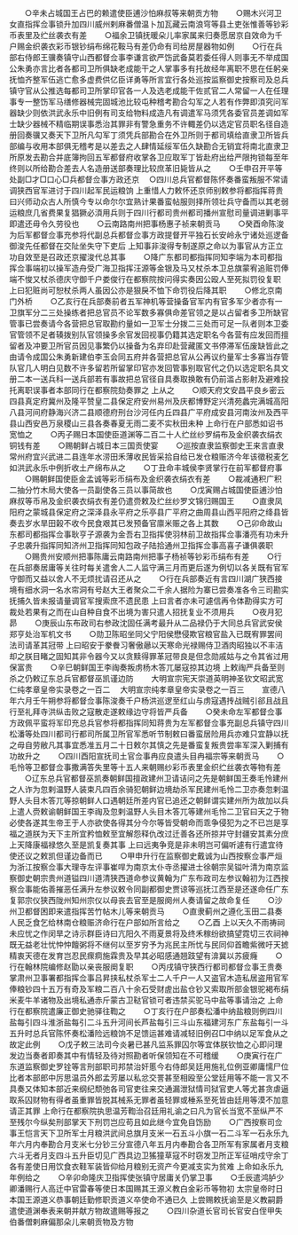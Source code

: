 <!-- { "loadSidebar": true } -->
　　○辛未占城国王占巴的赖遣使臣逋沙怕麻叔等来朝贡方物
　　○赐木兴河卫女直指挥佥事锁升加四川威州剌麻番僧温卜加瓦藏云南浪穹等县土吏张惟善等钞彩币表里及纻丝袭衣有差
　　○福余卫镇抚暖朵儿率家属来归奏愿居京自效命为千户赐金织袭衣彩币银钞绢布绵花鞍马有差仍命有司给房屋器物如例
　　○行在兵部右侍郎王骥奏镇守山西都督佥事李谦言欲严饬武备莫若委任得人则事无不举成国公朱勇亦言比者各都司卫所俱缺老成能干之人掌事多有托故经年离职不思在任躬亲抚恤齐整军伍逃亡愈多虚费供亿臣详勇等所言宜行各处巡按监察御史按察司及总兵镇守官从公推选每都司卫所掌印官各一人及选老成能干佐贰官二人常留一人在任理事专一整饬军马缮修器械完固城池比较屯种稽考勘合勾军之人若有作弊即湏究问军器缺少则依洪武永乐中旧例有司支给物料成造凡有调遣军马须凭各委官员差调如军士缺少器械不精临期误事悉治其罪非有警急重务不许輙差仍以选定官员职名径自造册回奏骥又奏天下卫所凡勾军丁须凭兵部勘合在外卫所则于都司填给直隶卫所皆兵部编与收用本部俱无稽考是以差去之人肆情延绥军伍久缺勘合无销宜将南北直隶卫所原发去勘合并底簿拘回五军都督府收掌各卫应取军丁皆赴府出给严限拘锁每至年终则以所给勘合差去人名造册送部奏理比较庶革旧毙皆从之
　　○壬申召开平等处副□才□口心□兵都督佥事方政还京
　○四川总兵官都督陈怀奏番蛮叛服不常请调狭西官军进讨于四川起军民运粮饷  上重惜人力敕怀还京师别敕参将都指挥蒋贵曰兴师动众古人所慎今专以命尔尔宜熟计果番蛮帖服则择所领壮兵守备而以其老弱运粮庶几省费果复猖獗必湏用兵则于四川行都司贵州都司播州宣慰司量调进剿事平即遣还毋令久劳役也
　　○云南路南州把事杨惠子祯来朝贡马
　　○癸酉命陈浚为后军都督佥事充参将代副总兵都督佥事方政提督开平独石长安岭永宁诸处巡逻备御浚先任都督在交阯坐失守下吏后  上知事非浚得专制遂原之命以为事官从方正立功自效至是召政还京擢浚代总其事
　　○降广东都司都指挥同知李端为本司都指挥佥事端初以操军造舟受广海卫指挥汪源等金银及马又杖杀本卫总旗蒙宥追赃罚俸端不悛又杖杀德庆守御千户娄俊行在都察院按问得实奏因公殴人至死拟罚役复职  上曰犯赃尚可恕杖杀两人虽因公亦是狠戾不恤下命罚役后降其职
　　○修北京南门外桥
　　○乙亥行在兵部奏前者五军神机等营操备官军内有官多军少者亦有一卫旗军分二三处操练者把总官员不论军数多寡俱命差官领之是以占留者多卫所缺官管事已尝奏请今各营把总官取勘约量如一卫军士分拨二三处而可足一队者则本卫委官管领不足者辏拨别队官领操多余官发回视事仍籍其选定职名今各营有应发回而擅留者及冲要卫所官员因见事繁仍以操备为名弃印赴营藏匿文书停滞军伍废缺皆此之由请令成国公朱勇新建伯李玉会同五府并各营把总官从公再议约量军士多寡当存管队官几人明白见数不许多留若所留掌印官亦发回管事别取官代之仍以选定职名具文册二本一送兵科一送兵部若有事故把总官径自具奏取换敢有仍前滥占影射及避难投托离职误事者本部同行在都察院劾奏罪之  上从之
　　○顺天府文安昌平良乡密云四县真定府冀州及隆平赞皇二县保定府安州易州及庆都博野定兴清苑蠡完满城高阳八县河间府静海兴济二县顺德府刑台沙河任内丘四县广平府成安县河南汝州及西平县山西安邑万泉稷山三县各奏春夏无雨二麦不实秋田未种  上命行在户部悉如诏书宽恤之
　　○丙子赐日本国使臣道渊等二百二十人纻丝纱罗绢布及金织袭衣绢衣铜钱有差
　　○赐朝鲜占城日本三国贡使宴
　　○巡按直隶监察御史王来言直隶常州府宜兴武进二县连年水涝田禾薄收民皆采拾自给已发仓粮赈济今年该徵税麦乞如洪武永乐中例折收土产绵布从之
　　○丁丑命丰城侯李贤掌行在前军都督府事
　　○赐朝鲜国使臣金孟诚等彩币绢布及金织袭衣绢衣有差
　　○裁减通积广积二抽分竹木局大使各一员副使各三员以事简故也
　　○戊寅赐占城国使臣逋沙怕麻叔等币帛及金织袭衣绢衣有差仍遣赍敕及纻丝纱罗文锦归赐国王
　　○直隶凤阳府之蒙城县保定府之深泽县永平府之乐亭县广平府之曲周县山西平阳府之绛县皆奏去岁水旱田榖不收今民食艰其已发预备官廪米赈之各上其数
　　○己卯命故山东都司都指挥佥事耿亨子源袭为金吾右卫指挥使羽林前卫故指挥佥事潘亮有功未升子忠袭升指挥同知济州卫指挥同知包政子陆拾通州卫指挥佥事高喜子谦俱袭职
　　○赐贵州安顺州把事陈庸云南路南州把事子杨祯等钞彩币绢布有差
　　○行在兵部奏居庸等关往时每关遣舍人二人监守满三月而更后遂为例切以各关既有官军守御而又益以舍人不无烦扰请召还从之
　　○行在兵部奏近有言四川湖广狭西接境有细水洞一名水帘洞有号赵大王者聚众二千余人据险为寨已尝奏准各令三司勘实抚捕久皆未报请量调官军搜索庶不遗民患  上曰言者亦未可遽信再令体勘得实方可裁处若果有之而在山自种自食不出境为害只遣人招抚复业不须用兵
　　○夜月犯昴
　　○庚辰山东布政司右参政沈固任满考最升从二品禄仍于大同总兵官武安侯郑亨处治军机文书
　　○勋卫陈昭坐同父宁阳侯懋侵欺官粮官盐入已既宥罪罢间法司请革其冠带  上曰昭安于豢餋习奢傲曏以天寒命光禄赐侍卫酒肉昭独以不丰洁却之朕目睹之固知其非令器今又以贪黩得罪革冠带良是但念勋戚姑与之令其省过用保富贵
　　○辛巳朝鲜国王李祹奏叛虏杨木答兀屡寇掠其边境  上敕祹严兵备至则杀之仍敕辽东总兵官都督巫凯谨边防
　　大明宣宗宪天崇道英明神圣钦文昭武宽仁纯孝章皇帝实录卷之一百二
　大明宣宗纯孝章皇帝实录卷之一百三
　　宣德八年六月壬午朔参将都督佥事陈浚奏千户杨洪巡逻至红山与虏寇遇抟战贼引郤且战且行至礼拜寺洪纵击败之寇散走遂敕缘边守将皆严兵备
　　○癸未命左军都督佥事方政佩平蛮将军印充总兵官参将都指挥同知蒋贵为左军都督佥事充副总兵镇守四川松潘等处四川都司行都司所属卫所官军悉听节制敕曰番蛮居险用兵亦难只宜静以抚之毋自劳敝凡其事宜悉准五月二十日敕尔其慎之先是番蛮复叛贵尝率军深入剿捕有功故升之
　　○四川酉阳宣抚司土官佥事冉应良遣头目冉福宗等来朝贡马
　　○毛怜等卫都督佥事撒满答失里等十五人来朝赐纱彩币表里金织纻丝袭衣等物有差
　　○辽东总兵官都督巫凯奏朝鲜国擅政建州卫请诘问之先是朝鲜国王奏毛怜建州之人诈为忽剌温野人装束凡四百余骑犯朝鲜边境劫杀军民建州毛怜二卫亦奏忽剌温野人头目木答兀等掠朝鲜人口遇朝廷所差内官已追还之朝鲜谓实建州所为故加以兵  上遣人赍敕谕朝鲜国王李祹及忽剌温野人头目木答兀等建州毛怜二卫官曰天之于物必使各遂其生帝王于人亦欲使各得其分今尔等皆受朝命而乖争侵犯为之不已岂是享福之道朕为天下主所宜矜恤敕至宜解怨释仇改过迁善各还所掠并守封疆安其素分庶上天降康福禄悠久至是凯复奏其事  上曰远夷争竞是非未明岂可偏听遽有行遣宜待使还议之敕凯但谨边备而已
　　○甲申升行在监察御史戴诚为山西按察佥事严烜为浙江按察佥事大理寺左评事崔哻为南京太仆寺丞擢进士徐朝宗吴镒叶清为南京监察御史朝宗贵州道镒四川道清狭西道命参议黄翰为广东布政司左参议翰初为江西按察佥事能佑善摧恶任满升左参议敕令同副都御史贾谅等巡抚江西至是还遂命任广东复郭宗仪狭西陇州知州宗仪以母丧去官至是服阕州人奏请留之故命复任
　　○沙州卫都督困即来遣指挥苦竹帖木儿等来朝贡马
　　○直隶蓟州之遵化玉田二县奏人民乏食乞给林南仓粮赈济命行在户部如所言给之
　　○乙酉  上以天久不雨祷祠未应忧之作闵旱之诗示群臣诗曰亢阳久不雨夏景将及终禾稼纷欲搞望霓切三农祠神既无益老壮忧忡忡饘粥将不继何以至岁穷予为兆民主所忧与民同仰首瞻紫微吁天摅精衷天德在发育岂忍民瘝痌施霖贵及早其必昭感通翘跂望有渰冀以苏疲癃
　　○行在翰林院编修赵勖以亲丧服阕复职
　　○丙戌镇守狭西行都司都督佥事王贵奏掌肃州卫事署都指挥佥事吕昇挟私杖杀军士二人千户一人又盗官木造私居盗用官军俸粮钞四十五万有奇及军粮二百八十余石受财虗出盐仓钞又索取所部金银驼褐布绢米麦牛羊诸物及出境私通赤斤蒙古卫鞑官锁可者违禁买驼马中盐等事请治之  上命行在都察院遣廉正御史驰驿往鞫之
　　○丁亥行在户部奏松潘中纳盐粮则例四川盐每引四斗淮浙盐每引二斗五升河间长芦盐每引三斗山东福建河东广东盐每引一斗五升时总兵官陈怀奏松潘险远粮饷不足馈运甚难请减轻旧例召□中纳以足军食从之故定此例
　　○戊子敕三法司今炎暑已甚凡监系罪囚尔等宜体朕钦恤之心即问理发边当奏者即奏其中有情轻及待对照勘者听保领知在不可稽缓
　　○庚寅行在广东道监察御史罗铨等言刑部职司邦禁治奸慝今右侍郎吴廷用施礼位例亚卿庸懦尸位比者本部郎中厉思温员外郎孟芳屡以私忿交詈甚至相殴至公堂廷用等不能一言又不具奏又体知本部近来纲纪颓弛各司官吏往来交通漏泄狱情司狱官吏人等尤甚贪虐逼取系囚财物有得者虽重罪皆脱其械系无罪者虽轻罪或棰系至死皆由廷用等漠不加意请正其罪  上命行在都察院执思温芳鞫治召廷用礼谕之曰凡为官长当宽不至纵严不至残尔今纵矣刑部掌天下刑罚岂应苟且如此继今宜免自饬励
　　○广西按察司佥事王恺言天下卫所军士月粮洪武间总旗月支米一石五斗小旗一石二斗军一石永乐九年六月内奉勘合月支米七分钞三分宣德八年五月内奉勘合各卫所军有家属者月支粮六斗无者月支四斗五升臣切见广西具边卫猺獞草寇不时窃发卫所正军征哨戍守余丁各有差使日用饮食衣鞋军装皆仰给月粮别无资产今更减支实为贫难  上命如永乐九年例给之
　　○辛卯命隆庆卫指挥使张镇守居庸关仍掌卫事
　　○壬辰遣鸿胪少卿潘赐行人高迁中官雷春等使日本国赐其王源义教白金彩币等物初  太宗皇帝时日本国王源道义恭事朝廷勤修职贡道义卒使命不通已久  上尝赐敕抚谕至是义教嗣爵遣使道渊奉表来朝并献方物故遣赐等报之
　　○四川杂道长官司长官安白侄甲失伯番僧剌麻偏那朵儿来朝贡物及方物
